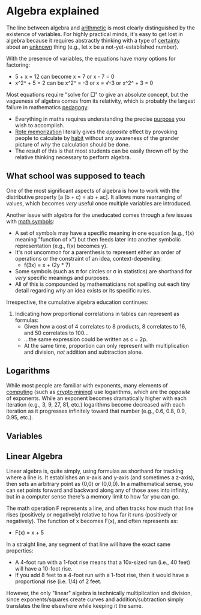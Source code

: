 
# Algebra explained

The line between algebra and [arithmetic](math-arithmetic.md) is most clearly distinguished by the existence of variables. For highly practical minds, it's easy to get lost in algebra because it requires abstractly thinking with a type of [certainty](understanding-certainty.md) about an [unknown](unknown.md) thing (e.g., let x be a not-yet-established number).

With the presence of variables, the equations have *many* options for factoring:

- 5 + x = 12 can become x = 7 or x - 7 = 0
- x^2^ + 5 = 2 can be x^2^ = -3 or x = √-3 or x^2^ + 3 = 0

Most equations require "solve for □" to give an absolute concept, but the vagueness of algebra comes from its relativity, which is probably the largest failure in mathematics [pedagogy](education.md):

- Everything in maths requires understanding the precise [purpose](purpose.md) you wish to accomplish.
- [Rote memorization](mind-memory.md) literally gives the *opposite* effect by provoking people to calculate by [habit](habits.md) without any awareness of the grander picture of *why* the calculation should be done.
- The result of this is that most students can be easily thrown off by the relative thinking necessary to perform algebra.

## What school was supposed to teach

One of the most significant aspects of algebra is how to work with the distributive property [a (b + c) = ab + ac]. It allows more rearranging of values, which becomes *very* useful once multiple variables are introduced.

Another issue with algebra for the uneducated comes through a few issues with [math symbols](math-symbols.md):

- A set of symbols may have a specific meaning in one equation (e.g., f(x) meaning "function of x") but then feeds later into another symbolic representation (e.g., f(x) becomes y).
- It's not uncommon for a parenthesis to represent either an order of operations or the constraint of an idea, context-depending:
  - f(3x) = x + (2y * 7)
- Some symbols (such as π for circles or σ in statistics) are shorthand for *very* specific meanings and purposes.
- All of this is compounded by mathematicians not spelling out each tiny detail regarding *why* an idea exists or its specific rules.

Irrespective, the cumulative algebra education continues:

1. Indicating how proportional correlations in tables can represent as formulas:
   - Given how a cost of 4 correlates to 8 products, 8 correlates to 16, and 50 correlates to 100...
   - ...the same expression could be written as c = 2p.
   - At the same time, proportion can only represent with multiplication and division, *not* addition and subtraction alone.

## Logarithms

While most people are familiar with exponents, many elements of [computing](computers.md) (such as [crypto mining](computers-blockchain.md)) use logarithms, which are the *opposite* of exponents. While an exponent becomes dramatically higher with each iteration (e.g., 3, 9, 27, 81, etc.) logarithms become decreased with each iteration as it progresses infinitely toward that number (e.g., 0.6, 0.8, 0.9, 0.95, etc.).

## Variables

## Linear Algebra

Linear algebra is, quite simply, using formulas as shorthand for tracking where a line is. It establishes an x-axis and y-axis (and sometimes a z-axis), then sets an arbitrary point as (0,0) or (0,0,0). In a mathematical sense, you can set points forward and backward along any of those axes into infinity, but in a computer sense there's a memory limit to how far you can go.

The math operation F represents a line, and often tracks how much that line rises (positively or negatively) relative to how far it runs (positively or negatively). The function of x becomes F(x), and often represents as:

- F(x) = x + 5

In a straight line, any segment of that line will have the exact same properties:

- A 4-foot run with a 1-foot rise means that a 10x-sized run (i.e., 40 feet) will have a 10-foot rise.
- If you add 8 feet to a 4-foot run with a 1-foot rise, then it would have a proportional rise (i.e. 1/4) of 2 feet.

However, the only "linear" algebra is technically multiplication and division, since exponents/squares create curves and addition/subtraction simply translates the line elsewhere while keeping it the same.
